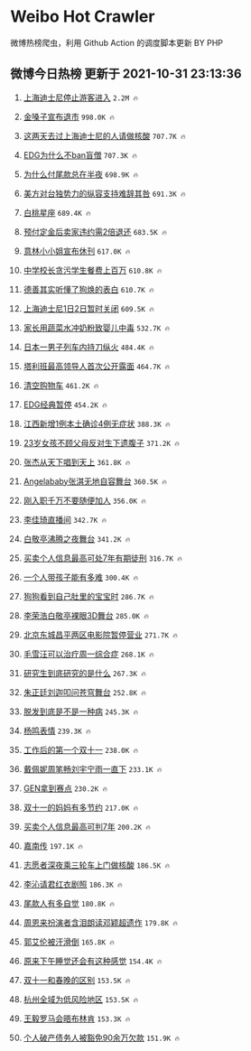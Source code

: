 # Weibo Hot Crawler 



微博热榜爬虫，利用 Github Action 的调度脚本更新 BY PHP 


## 微博今日热榜 更新于 2021-10-31 23:13:36 
1. [上海迪士尼停止游客进入](https://s.weibo.com/weibo?q=%23%E4%B8%8A%E6%B5%B7%E8%BF%AA%E5%A3%AB%E5%B0%BC%E5%81%9C%E6%AD%A2%E6%B8%B8%E5%AE%A2%E8%BF%9B%E5%85%A5%23&Refer=top) `2.2M 🔥` 

1. [金嗓子宣布退市](https://s.weibo.com/weibo?q=%23%E9%87%91%E5%97%93%E5%AD%90%E5%AE%A3%E5%B8%83%E9%80%80%E5%B8%82%23&Refer=top) `998.0K 🔥` 

1. [这两天去过上海迪士尼的人请做核酸](https://s.weibo.com/weibo?q=%23%E8%BF%99%E4%B8%A4%E5%A4%A9%E5%8E%BB%E8%BF%87%E4%B8%8A%E6%B5%B7%E8%BF%AA%E5%A3%AB%E5%B0%BC%E7%9A%84%E4%BA%BA%E8%AF%B7%E5%81%9A%E6%A0%B8%E9%85%B8%23&Refer=top) `707.7K 🔥` 

1. [EDG为什么不ban盲僧](https://s.weibo.com/weibo?q=%23EDG%E4%B8%BA%E4%BB%80%E4%B9%88%E4%B8%8Dban%E7%9B%B2%E5%83%A7%23&Refer=top) `707.3K 🔥` 

1. [为什么付尾款总在半夜](https://s.weibo.com/weibo?q=%23%E4%B8%BA%E4%BB%80%E4%B9%88%E4%BB%98%E5%B0%BE%E6%AC%BE%E6%80%BB%E5%9C%A8%E5%8D%8A%E5%A4%9C%23&Refer=top) `698.9K 🔥` 

1. [美方对台独势力的纵容支持难辞其咎](https://s.weibo.com/weibo?q=%23%E7%BE%8E%E6%96%B9%E5%AF%B9%E5%8F%B0%E7%8B%AC%E5%8A%BF%E5%8A%9B%E7%9A%84%E7%BA%B5%E5%AE%B9%E6%94%AF%E6%8C%81%E9%9A%BE%E8%BE%9E%E5%85%B6%E5%92%8E%23&Refer=top) `691.3K 🔥` 

1. [白桃星座](https://s.weibo.com/weibo?q=%23%E7%99%BD%E6%A1%83%E6%98%9F%E5%BA%A7%23&Refer=top) `689.4K 🔥` 

1. [预付定金后卖家违约需2倍退还](https://s.weibo.com/weibo?q=%23%E9%A2%84%E4%BB%98%E5%AE%9A%E9%87%91%E5%90%8E%E5%8D%96%E5%AE%B6%E8%BF%9D%E7%BA%A6%E9%9C%802%E5%80%8D%E9%80%80%E8%BF%98%23&Refer=top) `683.5K 🔥` 

1. [意林小小姐宣布休刊](https://s.weibo.com/weibo?q=%23%E6%84%8F%E6%9E%97%E5%B0%8F%E5%B0%8F%E5%A7%90%E5%AE%A3%E5%B8%83%E4%BC%91%E5%88%8A%23&Refer=top) `617.0K 🔥` 

1. [中学校长贪污学生餐费上百万](https://s.weibo.com/weibo?q=%23%E4%B8%AD%E5%AD%A6%E6%A0%A1%E9%95%BF%E8%B4%AA%E6%B1%A1%E5%AD%A6%E7%94%9F%E9%A4%90%E8%B4%B9%E4%B8%8A%E7%99%BE%E4%B8%87%23&Refer=top) `610.8K 🔥` 

1. [德善其实听懂了狗焕的表白](https://s.weibo.com/weibo?q=%23%E5%BE%B7%E5%96%84%E5%85%B6%E5%AE%9E%E5%90%AC%E6%87%82%E4%BA%86%E7%8B%97%E7%84%95%E7%9A%84%E8%A1%A8%E7%99%BD%23&Refer=top) `610.7K 🔥` 

1. [上海迪士尼1日2日暂时关闭](https://s.weibo.com/weibo?q=%23%E4%B8%8A%E6%B5%B7%E8%BF%AA%E5%A3%AB%E5%B0%BC1%E6%97%A52%E6%97%A5%E6%9A%82%E6%97%B6%E5%85%B3%E9%97%AD%23&Refer=top) `609.5K 🔥` 

1. [家长用蔬菜水冲奶粉致婴儿中毒](https://s.weibo.com/weibo?q=%23%E5%AE%B6%E9%95%BF%E7%94%A8%E8%94%AC%E8%8F%9C%E6%B0%B4%E5%86%B2%E5%A5%B6%E7%B2%89%E8%87%B4%E5%A9%B4%E5%84%BF%E4%B8%AD%E6%AF%92%23&Refer=top) `532.7K 🔥` 

1. [日本一男子列车内持刀纵火](https://s.weibo.com/weibo?q=%23%E6%97%A5%E6%9C%AC%E4%B8%80%E7%94%B7%E5%AD%90%E5%88%97%E8%BD%A6%E5%86%85%E6%8C%81%E5%88%80%E7%BA%B5%E7%81%AB%23&Refer=top) `484.4K 🔥` 

1. [塔利班最高领导人首次公开露面](https://s.weibo.com/weibo?q=%23%E5%A1%94%E5%88%A9%E7%8F%AD%E6%9C%80%E9%AB%98%E9%A2%86%E5%AF%BC%E4%BA%BA%E9%A6%96%E6%AC%A1%E5%85%AC%E5%BC%80%E9%9C%B2%E9%9D%A2%23&Refer=top) `464.7K 🔥` 

1. [清空购物车](https://s.weibo.com/weibo?q=%23%E6%B8%85%E7%A9%BA%E8%B4%AD%E7%89%A9%E8%BD%A6%23&Refer=top) `461.2K 🔥` 

1. [EDG经典暂停](https://s.weibo.com/weibo?q=%23EDG%E7%BB%8F%E5%85%B8%E6%9A%82%E5%81%9C%23&Refer=top) `454.2K 🔥` 

1. [江西新增1例本土确诊4例无症状](https://s.weibo.com/weibo?q=%23%E6%B1%9F%E8%A5%BF%E6%96%B0%E5%A2%9E1%E4%BE%8B%E6%9C%AC%E5%9C%9F%E7%A1%AE%E8%AF%8A4%E4%BE%8B%E6%97%A0%E7%97%87%E7%8A%B6%23&Refer=top) `388.3K 🔥` 

1. [23岁女孩不顾父母反对生下遗腹子](https://s.weibo.com/weibo?q=%2323%E5%B2%81%E5%A5%B3%E5%AD%A9%E4%B8%8D%E9%A1%BE%E7%88%B6%E6%AF%8D%E5%8F%8D%E5%AF%B9%E7%94%9F%E4%B8%8B%E9%81%97%E8%85%B9%E5%AD%90%23&Refer=top) `371.2K 🔥` 

1. [张杰从天下唱到天上](https://s.weibo.com/weibo?q=%23%E5%BC%A0%E6%9D%B0%E4%BB%8E%E5%A4%A9%E4%B8%8B%E5%94%B1%E5%88%B0%E5%A4%A9%E4%B8%8A%23&Refer=top) `361.8K 🔥` 

1. [Angelababy张淇无地自容舞台](https://s.weibo.com/weibo?q=%23Angelababy%E5%BC%A0%E6%B7%87%E6%97%A0%E5%9C%B0%E8%87%AA%E5%AE%B9%E8%88%9E%E5%8F%B0%23&Refer=top) `360.5K 🔥` 

1. [刚入职千万不要随便加人](https://s.weibo.com/weibo?q=%23%E5%88%9A%E5%85%A5%E8%81%8C%E5%8D%83%E4%B8%87%E4%B8%8D%E8%A6%81%E9%9A%8F%E4%BE%BF%E5%8A%A0%E4%BA%BA%23&Refer=top) `356.0K 🔥` 

1. [李佳琦直播间](https://s.weibo.com/weibo?q=%E6%9D%8E%E4%BD%B3%E7%90%A6%E7%9B%B4%E6%92%AD%E9%97%B4&Refer=top) `342.7K 🔥` 

1. [白敬亭沸腾之夜舞台](https://s.weibo.com/weibo?q=%E7%99%BD%E6%95%AC%E4%BA%AD%E6%B2%B8%E8%85%BE%E4%B9%8B%E5%A4%9C%E8%88%9E%E5%8F%B0&Refer=top) `341.2K 🔥` 

1. [买卖个人信息最高可处7年有期徒刑](https://s.weibo.com/weibo?q=%23%E4%B9%B0%E5%8D%96%E4%B8%AA%E4%BA%BA%E4%BF%A1%E6%81%AF%E6%9C%80%E9%AB%98%E5%8F%AF%E5%A4%847%E5%B9%B4%E6%9C%89%E6%9C%9F%E5%BE%92%E5%88%91%23&Refer=top) `316.7K 🔥` 

1. [一个人带孩子能有多难](https://s.weibo.com/weibo?q=%23%E4%B8%80%E4%B8%AA%E4%BA%BA%E5%B8%A6%E5%AD%A9%E5%AD%90%E8%83%BD%E6%9C%89%E5%A4%9A%E9%9A%BE%23&Refer=top) `300.4K 🔥` 

1. [狗狗看到自己肚里的宝宝时](https://s.weibo.com/weibo?q=%23%E7%8B%97%E7%8B%97%E7%9C%8B%E5%88%B0%E8%87%AA%E5%B7%B1%E8%82%9A%E9%87%8C%E7%9A%84%E5%AE%9D%E5%AE%9D%E6%97%B6%23&Refer=top) `286.7K 🔥` 

1. [李荣浩白敬亭裸眼3D舞台](https://s.weibo.com/weibo?q=%23%E6%9D%8E%E8%8D%A3%E6%B5%A9%E7%99%BD%E6%95%AC%E4%BA%AD%E8%A3%B8%E7%9C%BC3D%E8%88%9E%E5%8F%B0%23&Refer=top) `285.0K 🔥` 

1. [北京东城昌平两区电影院暂停营业](https://s.weibo.com/weibo?q=%23%E5%8C%97%E4%BA%AC%E4%B8%9C%E5%9F%8E%E6%98%8C%E5%B9%B3%E4%B8%A4%E5%8C%BA%E7%94%B5%E5%BD%B1%E9%99%A2%E6%9A%82%E5%81%9C%E8%90%A5%E4%B8%9A%23&Refer=top) `271.7K 🔥` 

1. [毛雪汪可以治疗周一综合症](https://s.weibo.com/weibo?q=%23%E6%AF%9B%E9%9B%AA%E6%B1%AA%E5%8F%AF%E4%BB%A5%E6%B2%BB%E7%96%97%E5%91%A8%E4%B8%80%E7%BB%BC%E5%90%88%E7%97%87%23&Refer=top) `268.1K 🔥` 

1. [研究生到底研究的是什么](https://s.weibo.com/weibo?q=%23%E7%A0%94%E7%A9%B6%E7%94%9F%E5%88%B0%E5%BA%95%E7%A0%94%E7%A9%B6%E7%9A%84%E6%98%AF%E4%BB%80%E4%B9%88%23&Refer=top) `267.3K 🔥` 

1. [朱正廷刘迦叩问苍穹舞台](https://s.weibo.com/weibo?q=%23%E6%9C%B1%E6%AD%A3%E5%BB%B7%E5%88%98%E8%BF%A6%E5%8F%A9%E9%97%AE%E8%8B%8D%E7%A9%B9%E8%88%9E%E5%8F%B0%23&Refer=top) `252.8K 🔥` 

1. [脱发到底是不是一种病](https://s.weibo.com/weibo?q=%23%E8%84%B1%E5%8F%91%E5%88%B0%E5%BA%95%E6%98%AF%E4%B8%8D%E6%98%AF%E4%B8%80%E7%A7%8D%E7%97%85%23&Refer=top) `245.3K 🔥` 

1. [杨鸣表情](https://s.weibo.com/weibo?q=%23%E6%9D%A8%E9%B8%A3%E8%A1%A8%E6%83%85%23&Refer=top) `239.3K 🔥` 

1. [工作后的第一个双十一](https://s.weibo.com/weibo?q=%23%E5%B7%A5%E4%BD%9C%E5%90%8E%E7%9A%84%E7%AC%AC%E4%B8%80%E4%B8%AA%E5%8F%8C%E5%8D%81%E4%B8%80%23&Refer=top) `238.0K 🔥` 

1. [戴佩妮周笔畅刘宇宁雨一直下](https://s.weibo.com/weibo?q=%23%E6%88%B4%E4%BD%A9%E5%A6%AE%E5%91%A8%E7%AC%94%E7%95%85%E5%88%98%E5%AE%87%E5%AE%81%E9%9B%A8%E4%B8%80%E7%9B%B4%E4%B8%8B%23&Refer=top) `233.1K 🔥` 

1. [GEN拿到赛点](https://s.weibo.com/weibo?q=%23GEN%E6%8B%BF%E5%88%B0%E8%B5%9B%E7%82%B9%23&Refer=top) `230.2K 🔥` 

1. [双十一的妈妈有多节约](https://s.weibo.com/weibo?q=%23%E5%8F%8C%E5%8D%81%E4%B8%80%E7%9A%84%E5%A6%88%E5%A6%88%E6%9C%89%E5%A4%9A%E8%8A%82%E7%BA%A6%23&Refer=top) `217.0K 🔥` 

1. [买卖个人信息最高可判7年](https://s.weibo.com/weibo?q=%23%E4%B9%B0%E5%8D%96%E4%B8%AA%E4%BA%BA%E4%BF%A1%E6%81%AF%E6%9C%80%E9%AB%98%E5%8F%AF%E5%88%A47%E5%B9%B4%23&Refer=top) `200.2K 🔥` 

1. [嘉南传](https://s.weibo.com/weibo?q=%E5%98%89%E5%8D%97%E4%BC%A0&Refer=top) `197.1K 🔥` 

1. [志愿者深夜乘三轮车上门做核酸](https://s.weibo.com/weibo?q=%23%E5%BF%97%E6%84%BF%E8%80%85%E6%B7%B1%E5%A4%9C%E4%B9%98%E4%B8%89%E8%BD%AE%E8%BD%A6%E4%B8%8A%E9%97%A8%E5%81%9A%E6%A0%B8%E9%85%B8%23&Refer=top) `186.5K 🔥` 

1. [李沁请君红衣剧照](https://s.weibo.com/weibo?q=%E6%9D%8E%E6%B2%81%E8%AF%B7%E5%90%9B%E7%BA%A2%E8%A1%A3%E5%89%A7%E7%85%A7&Refer=top) `186.3K 🔥` 

1. [尾款人有多自觉](https://s.weibo.com/weibo?q=%23%E5%B0%BE%E6%AC%BE%E4%BA%BA%E6%9C%89%E5%A4%9A%E8%87%AA%E8%A7%89%23&Refer=top) `180.8K 🔥` 

1. [周恩来扮演者含泪朗读邓颖超遗作](https://s.weibo.com/weibo?q=%23%E5%91%A8%E6%81%A9%E6%9D%A5%E6%89%AE%E6%BC%94%E8%80%85%E5%90%AB%E6%B3%AA%E6%9C%97%E8%AF%BB%E9%82%93%E9%A2%96%E8%B6%85%E9%81%97%E4%BD%9C%23&Refer=top) `179.8K 🔥` 

1. [郭艾伦被汗滑倒](https://s.weibo.com/weibo?q=%23%E9%83%AD%E8%89%BE%E4%BC%A6%E8%A2%AB%E6%B1%97%E6%BB%91%E5%80%92%23&Refer=top) `165.8K 🔥` 

1. [原来下午睡觉还会有这种感觉](https://s.weibo.com/weibo?q=%23%E5%8E%9F%E6%9D%A5%E4%B8%8B%E5%8D%88%E7%9D%A1%E8%A7%89%E8%BF%98%E4%BC%9A%E6%9C%89%E8%BF%99%E7%A7%8D%E6%84%9F%E8%A7%89%23&Refer=top) `154.4K 🔥` 

1. [双十一和春晚的区别](https://s.weibo.com/weibo?q=%23%E5%8F%8C%E5%8D%81%E4%B8%80%E5%92%8C%E6%98%A5%E6%99%9A%E7%9A%84%E5%8C%BA%E5%88%AB%23&Refer=top) `153.5K 🔥` 

1. [杭州全域为低风险地区](https://s.weibo.com/weibo?q=%23%E6%9D%AD%E5%B7%9E%E5%85%A8%E5%9F%9F%E4%B8%BA%E4%BD%8E%E9%A3%8E%E9%99%A9%E5%9C%B0%E5%8C%BA%23&Refer=top) `153.5K 🔥` 

1. [王毅罗马会晤布林肯](https://s.weibo.com/weibo?q=%23%E7%8E%8B%E6%AF%85%E7%BD%97%E9%A9%AC%E4%BC%9A%E6%99%A4%E5%B8%83%E6%9E%97%E8%82%AF%23&Refer=top) `153.3K 🔥` 

1. [个人破产债务人被豁免90余万欠款](https://s.weibo.com/weibo?q=%23%E4%B8%AA%E4%BA%BA%E7%A0%B4%E4%BA%A7%E5%80%BA%E5%8A%A1%E4%BA%BA%E8%A2%AB%E8%B1%81%E5%85%8D90%E4%BD%99%E4%B8%87%E6%AC%A0%E6%AC%BE%23&Refer=top) `151.9K 🔥` 

